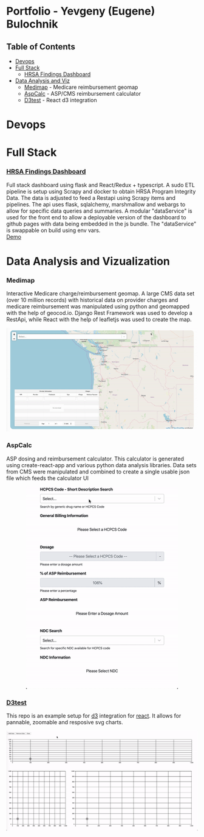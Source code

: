 # Portfolio - Yevgeny (Eugene) Bulochnik

## Table of Contents
* [Devops](#devops)
* [Full Stack](#full-stack)
    - [HRSA Findings Dashboard](#hrsa-findings-dashboard)
* [Data Analysis and Viz](#data-analysis-and-vizualization)
    - [Medimap](#medimap) - Medicare reimbursement geomap
    - [AspCalc](#aspcalc) - ASP/CMS reimbursement calculator
    - [D3test](#d3test) - React d3 integration

# Devops
# Full Stack

### [HRSA Findings Dashboard](https://github.com/yevgenybulochnik/hrsa-findings-dashboard)
Full stack dashboard using flask and React/Redux + typescript. A sudo ETL pipeline is setup using Scrapy and docker to obtain HRSA Program Integrity Data. The data is adjusted to feed a Restapi using Scrapy items and pipelines. The api uses flask, sqlalchemy, marshmallow and webargs to allow for specific data queries and summaries. A modular "dataService" is used for the front end to allow a deployable version of the dashboard to github pages with data being embedded in the js bundle. The "dataService" is swappable on build using env vars.
<br>
[Demo](https://yevgenybulochnik.github.io/hrsa-findings-dashboard)

# Data Analysis and Vizualization

### Medimap
Interactive Medicare charge/reimbursement geomap. A large CMS data set (over 10 million records) with historical data on provider charges and medicare reimbursement was manipulated using python and geomapped with the help of geocod.io. Django Rest Framework was used to develop a RestApi, while React with the help of leafletjs was used to create the map. 

<p align="center">
    <img src="https://github.com/yevgenybulochnik/web-assets/blob/master/medimap/medimap.gif">
</p>

### AspCalc
ASP dosing and reimbursement calculator. This calculator is generated using create-react-app and various python data analysis libraries. Data sets from CMS were manipulated and combined to create a single usable json file which feeds the calculator UI

<p align="center">
    <img src="https://github.com/yevgenybulochnik/web-assets/blob/master/aspcalc/aspcalc.gif">
</p>

### [D3test](https://github.com/yevgenybulochnik/d3test)
This repo is an example setup for [d3](https://d3js.org) integration for [react](https://reactjs.org). It allows for pannable, zoomable and resposive svg charts.

<img src="https://github.com/yevgenybulochnik/web-assets/blob/master/d3test/d3test.gif">
